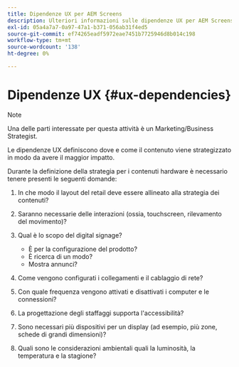 ```yaml
---
title: Dipendenze UX per AEM Screens
description: Ulteriori informazioni sulle dipendenze UX per AEM Screens.
exl-id: 05a4a7a7-0a97-47a1-b371-056ab31f4ed5
source-git-commit: ef74265eadf5972eae7451b7725946d8b014c198
workflow-type: tm+mt
source-wordcount: '138'
ht-degree: 0%

---
```


# Dipendenze UX {#ux-dependencies}

>[!NOTE]
>
>Una delle parti interessate per questa attività è un Marketing/Business Strategist.

Le dipendenze UX definiscono dove e come il contenuto viene strategizzato in modo da avere il maggior impatto.

Durante la definizione della strategia per i contenuti hardware è necessario tenere presenti le seguenti domande:

1. In che modo il layout del retail deve essere allineato alla strategia dei contenuti?

1. Saranno necessarie delle interazioni (ossia, touchscreen, rilevamento del movimento)?

1. Qual è lo scopo del digital signage?

   * È per la configurazione del prodotto?
   * È ricerca di un modo?
   * Mostra annunci?

1. Come vengono configurati i collegamenti e il cablaggio di rete?

1. Con quale frequenza vengono attivati e disattivati i computer e le connessioni?

1. La progettazione degli staffaggi supporta l&#39;accessibilità?

1. Sono necessari più dispositivi per un display (ad esempio, più zone, schede di grandi dimensioni)?

1. Quali sono le considerazioni ambientali quali la luminosità, la temperatura e la stagione?
